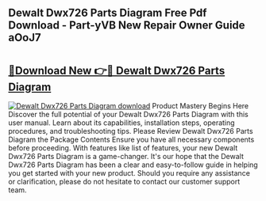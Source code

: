 ## Dewalt Dwx726 Parts Diagram Free Pdf Download - Part-yVB New Repair Owner Guide aOoJ7

# <h2><a href="http://dfkz7x3.blite.top/?on=Dewalt+Dwx726+Parts+Diagram">🔗Download New 👉🔴 Dewalt Dwx726 Parts Diagram</a></h2>

[![Dewalt Dwx726 Parts Diagram download](https://i.imgur.com/lujVjoI.png)](http://dfkz7x3.blite.top/?on=Dewalt+Dwx726+Parts+Diagram)
Product Mastery Begins Here Discover the full potential of your Dewalt Dwx726 Parts Diagram with this user manual. Learn about its capabilities, installation steps, operating procedures, and troubleshooting tips. Please Review Dewalt Dwx726 Parts Diagram the Package Contents Ensure you have all necessary components before proceeding. With features like list of features, your new Dewalt Dwx726 Parts Diagram is a game-changer. It's our hope that the Dewalt Dwx726 Parts Diagram has been a clear and easy-to-follow guide in helping you get started with your new product. Should you require any assistance or clarification, please do not hesitate to contact our customer support team.
